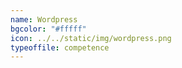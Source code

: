 ```yaml
---
name: Wordpress
bgcolor: "#fffff"
icon: ../../static/img/wordpress.png
typeoffile: competence
---
```

